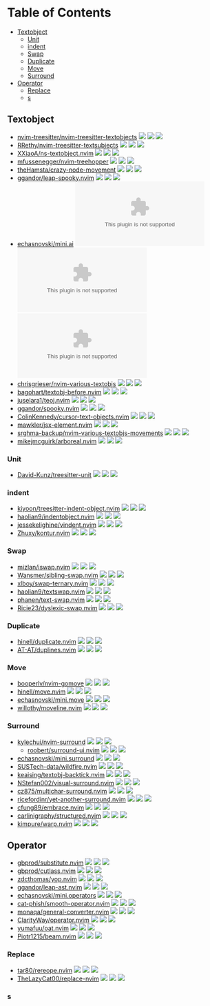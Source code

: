 # Table of Contents

<!-- toc -->

- [Textobject](#textobject)
  - [Unit](#unit)
  - [indent](#indent)
  - [Swap](#swap)
  - [Duplicate](#duplicate)
  - [Move](#move)
  - [Surround](#surround)
- [Operator](#operator)
  - [Replace](#replace)
  - [s](#s)

<!-- tocstop -->

## Textobject

- [nvim-treesitter/nvim-treesitter-textobjects](https://github.com/nvim-treesitter/nvim-treesitter-textobjects) ![](https://img.shields.io/github/stars/nvim-treesitter/nvim-treesitter-textobjects) ![](https://img.shields.io/github/last-commit/nvim-treesitter/nvim-treesitter-textobjects) ![](https://img.shields.io/github/commit-activity/y/nvim-treesitter/nvim-treesitter-textobjects)
- [RRethy/nvim-treesitter-textsubjects](https://github.com/RRethy/nvim-treesitter-textsubjects) ![](https://img.shields.io/github/stars/RRethy/nvim-treesitter-textsubjects) ![](https://img.shields.io/github/last-commit/RRethy/nvim-treesitter-textsubjects) ![](https://img.shields.io/github/commit-activity/y/RRethy/nvim-treesitter-textsubjects)
- [XXiaoA/ns-textobject.nvim](https://github.com/XXiaoA/ns-textobject.nvim) ![](https://img.shields.io/github/stars/XXiaoA/ns-textobject.nvim) ![](https://img.shields.io/github/last-commit/XXiaoA/ns-textobject.nvim) ![](https://img.shields.io/github/commit-activity/y/XXiaoA/ns-textobject.nvim)
- [mfussenegger/nvim-treehopper](https://github.com/mfussenegger/nvim-treehopper) ![](https://img.shields.io/github/stars/mfussenegger/nvim-treehopper) ![](https://img.shields.io/github/last-commit/mfussenegger/nvim-treehopper) ![](https://img.shields.io/github/commit-activity/y/mfussenegger/nvim-treehopper)
- [theHamsta/crazy-node-movement](https://github.com/theHamsta/crazy-node-movement) ![](https://img.shields.io/github/stars/theHamsta/crazy-node-movement) ![](https://img.shields.io/github/last-commit/theHamsta/crazy-node-movement) ![](https://img.shields.io/github/commit-activity/y/theHamsta/crazy-node-movement)
- [ggandor/leap-spooky.nvim](https://github.com/ggandor/leap-spooky.nvim) ![](https://img.shields.io/github/stars/ggandor/leap-spooky.nvim) ![](https://img.shields.io/github/last-commit/ggandor/leap-spooky.nvim) ![](https://img.shields.io/github/commit-activity/y/ggandor/leap-spooky.nvim)
- [echasnovski/mini.ai](https://github.com/echasnovski/mini.ai) ![](https://img.shields.io/github/stars/echasnovski/mini.ai) ![](https://img.shields.io/github/last-commit/echasnovski/mini.ai) ![](https://img.shields.io/github/commit-activity/y/echasnovski/mini.ai)
- [chrisgrieser/nvim-various-textobjs](https://github.com/chrisgrieser/nvim-various-textobjs) ![](https://img.shields.io/github/stars/chrisgrieser/nvim-various-textobjs) ![](https://img.shields.io/github/last-commit/chrisgrieser/nvim-various-textobjs) ![](https://img.shields.io/github/commit-activity/y/chrisgrieser/nvim-various-textobjs)
- [bagohart/textobj-before.nvim](https://github.com/bagohart/textobj-before.nvim) ![](https://img.shields.io/github/stars/bagohart/textobj-before.nvim) ![](https://img.shields.io/github/last-commit/bagohart/textobj-before.nvim) ![](https://img.shields.io/github/commit-activity/y/bagohart/textobj-before.nvim)
- [juselara1/teoj.nvim](https://github.com/juselara1/teoj.nvim) ![](https://img.shields.io/github/stars/juselara1/teoj.nvim) ![](https://img.shields.io/github/last-commit/juselara1/teoj.nvim) ![](https://img.shields.io/github/commit-activity/y/juselara1/teoj.nvim)
- [ggandor/spooky.nvim](https://github.com/ggandor/spooky.nvim) ![](https://img.shields.io/github/stars/ggandor/spooky.nvim) ![](https://img.shields.io/github/last-commit/ggandor/spooky.nvim) ![](https://img.shields.io/github/commit-activity/y/ggandor/spooky.nvim)
- [ColinKennedy/cursor-text-objects.nvim](https://github.com/ColinKennedy/cursor-text-objects.nvim) ![](https://img.shields.io/github/stars/ColinKennedy/cursor-text-objects.nvim) ![](https://img.shields.io/github/last-commit/ColinKennedy/cursor-text-objects.nvim) ![](https://img.shields.io/github/commit-activity/y/ColinKennedy/cursor-text-objects.nvim)
- [mawkler/jsx-element.nvim](https://github.com/mawkler/jsx-element.nvim) ![](https://img.shields.io/github/stars/mawkler/jsx-element.nvim) ![](https://img.shields.io/github/last-commit/mawkler/jsx-element.nvim) ![](https://img.shields.io/github/commit-activity/y/mawkler/jsx-element.nvim)
- [srghma-backup/nvim-various-textobjs-movements](https://github.com/srghma-backup/nvim-various-textobjs-movements) ![](https://img.shields.io/github/stars/srghma-backup/nvim-various-textobjs-movements) ![](https://img.shields.io/github/last-commit/srghma-backup/nvim-various-textobjs-movements) ![](https://img.shields.io/github/commit-activity/y/srghma-backup/nvim-various-textobjs-movements)
- [mikejmcguirk/arboreal.nvim](https://github.com/mikejmcguirk/arboreal.nvim) ![](https://img.shields.io/github/stars/mikejmcguirk/arboreal.nvim) ![](https://img.shields.io/github/last-commit/mikejmcguirk/arboreal.nvim) ![](https://img.shields.io/github/commit-activity/y/mikejmcguirk/arboreal.nvim)

### Unit

- [David-Kunz/treesitter-unit](https://github.com/David-Kunz/treesitter-unit) ![](https://img.shields.io/github/stars/David-Kunz/treesitter-unit) ![](https://img.shields.io/github/last-commit/David-Kunz/treesitter-unit) ![](https://img.shields.io/github/commit-activity/y/David-Kunz/treesitter-unit)

### indent

- [kiyoon/treesitter-indent-object.nvim](https://github.com/kiyoon/treesitter-indent-object.nvim) ![](https://img.shields.io/github/stars/kiyoon/treesitter-indent-object.nvim) ![](https://img.shields.io/github/last-commit/kiyoon/treesitter-indent-object.nvim) ![](https://img.shields.io/github/commit-activity/y/kiyoon/treesitter-indent-object.nvim)
- [haolian9/indentobject.nvim](https://github.com/haolian9/indentobject.nvim) ![](https://img.shields.io/github/stars/haolian9/indentobject.nvim) ![](https://img.shields.io/github/last-commit/haolian9/indentobject.nvim) ![](https://img.shields.io/github/commit-activity/y/haolian9/indentobject.nvim)
- [jessekelighine/vindent.nvim](https://github.com/jessekelighine/vindent.nvim) ![](https://img.shields.io/github/stars/jessekelighine/vindent.nvim) ![](https://img.shields.io/github/last-commit/jessekelighine/vindent.nvim) ![](https://img.shields.io/github/commit-activity/y/jessekelighine/vindent.nvim)
- [Zhuxy/kontur.nvim](https://github.com/Zhuxy/kontur.nvim) ![](https://img.shields.io/github/stars/Zhuxy/kontur.nvim) ![](https://img.shields.io/github/last-commit/Zhuxy/kontur.nvim) ![](https://img.shields.io/github/commit-activity/y/Zhuxy/kontur.nvim)

### Swap

- [mizlan/iswap.nvim](https://github.com/mizlan/iswap.nvim) ![](https://img.shields.io/github/stars/mizlan/iswap.nvim) ![](https://img.shields.io/github/last-commit/mizlan/iswap.nvim) ![](https://img.shields.io/github/commit-activity/y/mizlan/iswap.nvim)
- [Wansmer/sibling-swap.nvim](https://github.com/Wansmer/sibling-swap.nvim) ![](https://img.shields.io/github/stars/Wansmer/sibling-swap.nvim) ![](https://img.shields.io/github/last-commit/Wansmer/sibling-swap.nvim) ![](https://img.shields.io/github/commit-activity/y/Wansmer/sibling-swap.nvim)
- [xlboy/swap-ternary.nvim](https://github.com/xlboy/swap-ternary.nvim) ![](https://img.shields.io/github/stars/xlboy/swap-ternary.nvim) ![](https://img.shields.io/github/last-commit/xlboy/swap-ternary.nvim) ![](https://img.shields.io/github/commit-activity/y/xlboy/swap-ternary.nvim)
- [haolian9/textswap.nvim](https://github.com/haolian9/textswap.nvim) ![](https://img.shields.io/github/stars/haolian9/textswap.nvim) ![](https://img.shields.io/github/last-commit/haolian9/textswap.nvim) ![](https://img.shields.io/github/commit-activity/y/haolian9/textswap.nvim)
- [phanen/text-swap.nvim](https://github.com/phanen/text-swap.nvim) ![](https://img.shields.io/github/stars/phanen/text-swap.nvim) ![](https://img.shields.io/github/last-commit/phanen/text-swap.nvim) ![](https://img.shields.io/github/commit-activity/y/phanen/text-swap.nvim)
- [Ricie23/dyslexic-swap.nvim](https://github.com/Ricie23/dyslexic-swap.nvim) ![](https://img.shields.io/github/stars/Ricie23/dyslexic-swap.nvim) ![](https://img.shields.io/github/last-commit/Ricie23/dyslexic-swap.nvim) ![](https://img.shields.io/github/commit-activity/y/Ricie23/dyslexic-swap.nvim)

### Duplicate

- [hinell/duplicate.nvim](https://github.com/hinell/duplicate.nvim) ![](https://img.shields.io/github/stars/hinell/duplicate.nvim) ![](https://img.shields.io/github/last-commit/hinell/duplicate.nvim) ![](https://img.shields.io/github/commit-activity/y/hinell/duplicate.nvim)
- [AT-AT/duplines.nvim](https://github.com/AT-AT/duplines.nvim) ![](https://img.shields.io/github/stars/AT-AT/duplines.nvim) ![](https://img.shields.io/github/last-commit/AT-AT/duplines.nvim) ![](https://img.shields.io/github/commit-activity/y/AT-AT/duplines.nvim)

### Move

- [booperlv/nvim-gomove](https://github.com/booperlv/nvim-gomove) ![](https://img.shields.io/github/stars/booperlv/nvim-gomove) ![](https://img.shields.io/github/last-commit/booperlv/nvim-gomove) ![](https://img.shields.io/github/commit-activity/y/booperlv/nvim-gomove)
- [hinell/move.nvim](https://github.com/hinell/move.nvim) ![](https://img.shields.io/github/stars/hinell/move.nvim) ![](https://img.shields.io/github/last-commit/hinell/move.nvim) ![](https://img.shields.io/github/commit-activity/y/hinell/move.nvim)
- [echasnovski/mini.move](https://github.com/echasnovski/mini.move) ![](https://img.shields.io/github/stars/echasnovski/mini.move) ![](https://img.shields.io/github/last-commit/echasnovski/mini.move) ![](https://img.shields.io/github/commit-activity/y/echasnovski/mini.move)
- [willothy/moveline.nvim](https://github.com/willothy/moveline.nvim) ![](https://img.shields.io/github/stars/willothy/moveline.nvim) ![](https://img.shields.io/github/last-commit/willothy/moveline.nvim) ![](https://img.shields.io/github/commit-activity/y/willothy/moveline.nvim)

### Surround

- [kylechui/nvim-surround](https://github.com/kylechui/nvim-surround) ![](https://img.shields.io/github/stars/kylechui/nvim-surround) ![](https://img.shields.io/github/last-commit/kylechui/nvim-surround) ![](https://img.shields.io/github/commit-activity/y/kylechui/nvim-surround)
  - [roobert/surround-ui.nvim](https://github.com/roobert/surround-ui.nvim) ![](https://img.shields.io/github/stars/roobert/surround-ui.nvim) ![](https://img.shields.io/github/last-commit/roobert/surround-ui.nvim) ![](https://img.shields.io/github/commit-activity/y/roobert/surround-ui.nvim)
- [echasnovski/mini.surround](https://github.com/echasnovski/mini.surround) ![](https://img.shields.io/github/stars/echasnovski/mini.surround) ![](https://img.shields.io/github/last-commit/echasnovski/mini.surround) ![](https://img.shields.io/github/commit-activity/y/echasnovski/mini.surround)
- [SUSTech-data/wildfire.nvim](https://github.com/SUSTech-data/wildfire.nvim) ![](https://img.shields.io/github/stars/SUSTech-data/wildfire.nvim) ![](https://img.shields.io/github/last-commit/SUSTech-data/wildfire.nvim) ![](https://img.shields.io/github/commit-activity/y/SUSTech-data/wildfire.nvim)
- [keaising/textobj-backtick.nvim](https://github.com/keaising/textobj-backtick.nvim) ![](https://img.shields.io/github/stars/keaising/textobj-backtick.nvim) ![](https://img.shields.io/github/last-commit/keaising/textobj-backtick.nvim) ![](https://img.shields.io/github/commit-activity/y/keaising/textobj-backtick.nvim)
- [NStefan002/visual-surround.nvim](https://github.com/NStefan002/visual-surround.nvim) ![](https://img.shields.io/github/stars/NStefan002/visual-surround.nvim) ![](https://img.shields.io/github/last-commit/NStefan002/visual-surround.nvim) ![](https://img.shields.io/github/commit-activity/y/NStefan002/visual-surround.nvim)
- [cz875/multichar-surround.nvim](https://github.com/cz875/multichar-surround.nvim) ![](https://img.shields.io/github/stars/cz875/multichar-surround.nvim) ![](https://img.shields.io/github/last-commit/cz875/multichar-surround.nvim) ![](https://img.shields.io/github/commit-activity/y/cz875/multichar-surround.nvim)
- [ricefordinr/yet-another-surround.nvim](https://github.com/ricefordinr/yet-another-surround.nvim) ![](https://img.shields.io/github/stars/ricefordinr/yet-another-surround.nvim) ![](https://img.shields.io/github/last-commit/ricefordinr/yet-another-surround.nvim) ![](https://img.shields.io/github/commit-activity/y/ricefordinr/yet-another-surround.nvim)
- [cfung89/embrace.nvim](https://github.com/cfung89/embrace.nvim) ![](https://img.shields.io/github/stars/cfung89/embrace.nvim) ![](https://img.shields.io/github/last-commit/cfung89/embrace.nvim) ![](https://img.shields.io/github/commit-activity/y/cfung89/embrace.nvim)
- [carlinigraphy/structured.nvim](https://github.com/carlinigraphy/structured.nvim) ![](https://img.shields.io/github/stars/carlinigraphy/structured.nvim) ![](https://img.shields.io/github/last-commit/carlinigraphy/structured.nvim) ![](https://img.shields.io/github/commit-activity/y/carlinigraphy/structured.nvim)
- [kimpure/warp.nvim](https://github.com/kimpure/warp.nvim) ![](https://img.shields.io/github/stars/kimpure/warp.nvim) ![](https://img.shields.io/github/last-commit/kimpure/warp.nvim) ![](https://img.shields.io/github/commit-activity/y/kimpure/warp.nvim)

## Operator

- [gbprod/substitute.nvim](https://github.com/gbprod/substitute.nvim) ![](https://img.shields.io/github/stars/gbprod/substitute.nvim) ![](https://img.shields.io/github/last-commit/gbprod/substitute.nvim) ![](https://img.shields.io/github/commit-activity/y/gbprod/substitute.nvim)
- [gbprod/cutlass.nvim](https://github.com/gbprod/cutlass.nvim) ![](https://img.shields.io/github/stars/gbprod/cutlass.nvim) ![](https://img.shields.io/github/last-commit/gbprod/cutlass.nvim) ![](https://img.shields.io/github/commit-activity/y/gbprod/cutlass.nvim)
- [zdcthomas/yop.nvim](https://github.com/zdcthomas/yop.nvim) ![](https://img.shields.io/github/stars/zdcthomas/yop.nvim) ![](https://img.shields.io/github/last-commit/zdcthomas/yop.nvim) ![](https://img.shields.io/github/commit-activity/y/zdcthomas/yop.nvim)
- [ggandor/leap-ast.nvim](https://github.com/ggandor/leap-ast.nvim) ![](https://img.shields.io/github/stars/ggandor/leap-ast.nvim) ![](https://img.shields.io/github/last-commit/ggandor/leap-ast.nvim) ![](https://img.shields.io/github/commit-activity/y/ggandor/leap-ast.nvim)
- [echasnovski/mini.operators](https://github.com/echasnovski/mini.operators) ![](https://img.shields.io/github/stars/echasnovski/mini.operators) ![](https://img.shields.io/github/last-commit/echasnovski/mini.operators) ![](https://img.shields.io/github/commit-activity/y/echasnovski/mini.operators)
- [cat-phish/smooth-operator.nvim](https://github.com/cat-phish/smooth-operator.nvim) ![](https://img.shields.io/github/stars/cat-phish/smooth-operator.nvim) ![](https://img.shields.io/github/last-commit/cat-phish/smooth-operator.nvim) ![](https://img.shields.io/github/commit-activity/y/cat-phish/smooth-operator.nvim)
- [monaqa/general-converter.nvim](https://github.com/monaqa/general-converter.nvim) ![](https://img.shields.io/github/stars/monaqa/general-converter.nvim) ![](https://img.shields.io/github/last-commit/monaqa/general-converter.nvim) ![](https://img.shields.io/github/commit-activity/y/monaqa/general-converter.nvim)
- [ClarityWay/operator.nvim](https://github.com/ClarityWay/operator.nvim) ![](https://img.shields.io/github/stars/ClarityWay/operator.nvim) ![](https://img.shields.io/github/last-commit/ClarityWay/operator.nvim) ![](https://img.shields.io/github/commit-activity/y/ClarityWay/operator.nvim)
- [yumafuu/oat.nvim](https://github.com/yumafuu/oat.nvim) ![](https://img.shields.io/github/stars/yumafuu/oat.nvim) ![](https://img.shields.io/github/last-commit/yumafuu/oat.nvim) ![](https://img.shields.io/github/commit-activity/y/yumafuu/oat.nvim)
- [Piotr1215/beam.nvim](https://github.com/Piotr1215/beam.nvim) ![](https://img.shields.io/github/stars/Piotr1215/beam.nvim) ![](https://img.shields.io/github/last-commit/Piotr1215/beam.nvim) ![](https://img.shields.io/github/commit-activity/y/Piotr1215/beam.nvim)

### Replace

- [tar80/rereope.nvim](https://github.com/tar80/rereope.nvim) ![](https://img.shields.io/github/stars/tar80/rereope.nvim) ![](https://img.shields.io/github/last-commit/tar80/rereope.nvim) ![](https://img.shields.io/github/commit-activity/y/tar80/rereope.nvim)
- [TheLazyCat00/replace-nvim](https://github.com/TheLazyCat00/replace-nvim) ![](https://img.shields.io/github/stars/TheLazyCat00/replace-nvim) ![](https://img.shields.io/github/last-commit/TheLazyCat00/replace-nvim) ![](https://img.shields.io/github/commit-activity/y/TheLazyCat00/replace-nvim)

### s
